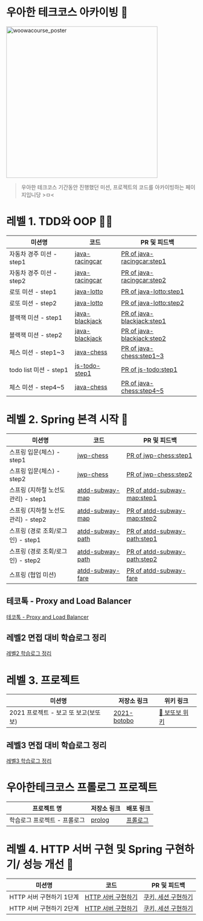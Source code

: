 # 우아한 테크코스 아카이빙 🚀
<img src="https://github.com/da-nyee/woowacourse-projects/raw/master/img/techcourse_poster_3nd.jpg" alt="woowacourse_poster" height="400" />


> 우아한 테크코스 기간동안 진행했던 미션, 프로젝트의 코드를 아카이빙하는 페이지입니당 >ㅁ<


# 레벨 1. TDD와 OOP ✍🏻


|미션명|코드|PR 및 피드백|
|------|---|---|
|자동차 경주 미션 - step1|[java-racingcar](https://github.com/seovalue/java-racingcar/tree/seovalue)|[PR of java-racingcar:step1](https://github.com/woowacourse/java-racingcar/pulls?q=is%3Apr+is%3Aclosed+%EC%A1%B0%EC%95%A4)|
|자동차 경주 미션 - step2|[java-racingcar](https://github.com/seovalue/java-racingcar/tree/step2)|[PR of java-racingcar:step2](https://github.com/woowacourse/java-racingcar/pulls?q=is%3Apr+is%3Aclosed+%EC%A1%B0%EC%95%A4)|
|로또 미션 - step1|[java-lotto](https://github.com/seovalue/java-lotto/tree/step1)|[PR of java-lotto:step1](https://github.com/woowacourse/java-lotto/pull/232)|
|로또 미션 - step2|[java-lotto](https://github.com/seovalue/java-lotto/tree/step2)|[PR of java-lotto:step2](https://github.com/woowacourse/java-lotto/pull/292)|
|블랙잭 미션 - step1|[java-blackjack](https://github.com/seovalue/java-blackjack/tree/step1)|[PR of java-blackjack:step1](https://github.com/woowacourse/java-blackjack/pull/134)|
|블랙잭 미션 - step2|[java-blackjack](https://github.com/seovalue/java-blackjack/tree/step2)|[PR of java-blackjack:step2](https://github.com/woowacourse/java-blackjack/pull/170)|
|체스 미션 - step1~3|[java-chess](https://github.com/seovalue/java-chess/tree/step1)|[PR of java-chess:step1~3](https://github.com/woowacourse/java-chess/pull/163)|
|todo list 미션 - step1|[js-todo-step1](https://github.com/seovalue/js-todo-list-step1/tree/seovalue)|[PR of js-todo:step1](https://github.com/woowacourse/js-todo-list-step1/pull/19)|
|체스 미션 - step4~5|[java-chess](https://github.com/seovalue/java-chess/tree/step2)|[PR of java-chess:step4~5](https://github.com/woowacourse/java-chess/pull/228)|


<p></p>


# 레벨 2. Spring 본격 시작 🚀
|미션명|코드|PR 및 피드백|
|------|---|---|
|스프링 입문(체스) - step1|[jwp-chess](https://github.com/seovalue/jwp-chess/tree/step1)|[PR of jwp-chess:step1](https://github.com/woowacourse/jwp-chess/pull/225)|
|스프링 입문(체스) - step2|[jwp-chess](https://github.com/seovalue/jwp-chess/tree/step2)|[PR of jwp-chess:step2](https://github.com/woowacourse/jwp-chess/pull/276)|
|스프링 (지하철 노선도 관리) - step1|[atdd-subway-map](https://github.com/seovalue/atdd-subway-map/tree/step1)|[PR of atdd-subway-map:step1](https://github.com/woowacourse/atdd-subway-map/pull/101)|
|스프링 (지하철 노선도 관리) - step2|[atdd-subway-map](https://github.com/seovalue/atdd-subway-map/tree/step2)|[PR of atdd-subway-map:step2](https://github.com/woowacourse/atdd-subway-map/pull/130)|
|스프링 (경로 조회/로그인) - step1|[atdd-subway-path](https://github.com/seovalue/atdd-subway-path/tree/step1)|[PR of atdd-subway-path:step1](https://github.com/woowacourse/atdd-subway-path/pull/74)|
|스프링 (경로 조회/로그인) - step2|[atdd-subway-path](https://github.com/seovalue/atdd-subway-path/tree/step2)|[PR of atdd-subway-path:step2](https://github.com/woowacourse/atdd-subway-path/pull/118)|
|스프링 (협업 미션)|[atdd-subway-fare](https://github.com/seovalue/atdd-subway-fare/tree/seovalue)|[PR of atdd-subway-fare](https://github.com/woowacourse/atdd-subway-fare/pull/30)|

## 테코톡 - Proxy and Load Balancer
[테코톡 - Proxy and Load Balancer](https://youtu.be/u4O4zHdiFhk)

## 레벨2 면접 대비 학습로그 정리
[레벨2 학습로그 정리](https://gist.github.com/seovalue/ae7fac6e750f39f93b154523cb862e56)

# 레벨 3. 프로젝트
|미션명|저장소 링크|위키 링크|
|------|---|---|
|2021 프로젝트 - 보고 또 보고(보또보)|[2021-botobo](https://github.com/woowacourse-teams/2021-botobo)|[🐸 보또보 위키](https://github.com/woowacourse-teams/2021-botobo/wiki)|

## 레벨3 면접 대비 학습로그 정리
[레벨3 학습로그 정리](https://gist.github.com/seovalue/3a6c110368ef394aab5364bd5916fa7b)

# 우아한테크코스 프롤로그 프로젝트
|프로젝트 명|저장소 링크|배포 링크|
|------|---|---|
|학습로그 프로젝트 - 프롤로그|[prolog](https://github.com/woowacourse/prolog)|[프롤로그](https://prolog.techcourse.co.kr/)|



# 레벨 4. HTTP 서버 구현 및 Spring 구현하기/ 성능 개선 🚀
|미션명|코드|PR 및 피드백|
|------|---|---|
|HTTP 서버 구현하기 1단계|[HTTP 서버 구현하기](https://github.com/seovalue/jwp-dashboard-http)|[쿠키, 세션 구현하기](https://github.com/woowacourse/jwp-dashboard-http/pull/13)|
|HTTP 서버 구현하기 2단계|[HTTP 서버 구현하기](https://github.com/seovalue/jwp-dashboard-http)|[쿠키, 세션 구현하기](https://github.com/woowacourse/jwp-dashboard-http/pull/73)|


